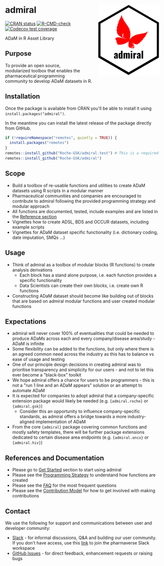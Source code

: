 # admiral <img src="man/figures/logo.png" align="right" width="200" style="margin-left:50px;"/>

<!-- badges: start -->
[![CRAN status](https://www.r-pkg.org/badges/version/admiral)](https://CRAN.R-project.org/package=admiral)
[![R-CMD-check](https://github.com/pharmaverse/admiral/workflows/R-CMD-check/badge.svg)](https://github.com/pharmaverse/admiral/actions)
[![Codecov test coverage](https://codecov.io/gh/Roche-GSK/admiral/branch/main/graph/badge.svg)](https://codecov.io/gh/Roche-GSK/admiral?branch=main)
<!-- badges: end -->

ADaM in R Asset Library

## Purpose

To provide an open source, modularized toolbox that enables the pharmaceutical programming community to develop ADaM datasets in R.

## Installation

Once the package is available from CRAN you'll be able to install it using `install.packages("admiral")`.

In the meantime you can install the latest release of the package directly from GitHub.

```r
if (!requireNamespace("remotes", quietly = TRUE)) {
  install.packages("remotes")
}
remotes::install_github("Roche-GSK/admiral.test") # This is a required dependency of {admiral}
remotes::install_github("Roche-GSK/admiral")
```

## Scope

* Build a toolbox of re-usable functions and utilities to create ADaM datasets using R scripts in a modular manner
* Pharmaceutical communities and companies are encouraged to contribute to admiral following the provided programming strategy and modular approach
* All functions are documented, tested, include examples and are listed in the
[Reference section](https://roche-gsk.github.io/admiral/reference/index.html)
* Vignettes how to create ADSL, BDS and OCCUR datasets, including example scripts
* Vignettes for ADaM dataset specific functionality (i.e. dictionary coding, date imputation, SMQs ...)

## Usage

* Think of admiral as a toolbox of modular blocks (R functions) to create analysis derivations
    * Each block has a stand alone purpose, i.e. each function provides a specific functionality
    * Data Scientists can create their own blocks, i.e. create own R functions
* Constructing ADaM dataset should become like building out of blocks that are based on admiral modular functions and user created modular functions

## Expectations

* admiral will never cover 100% of eventualities that could be needed to produce ADaMs across each and every company/disease area/study - ADaM is infinite
* Some flexibility can be added to the functions, but only where there is an agreed common need across the industry as this has to balance vs ease of usage and testing
* One of our principle design decisions in creating admiral was to prioritise transparency and simplicity for our users - and not to let this ever become a "black-box" toolkit
* We hope admiral offers a chance for users to be programmers - this is not a "run 1 line and an ADaM appears" solution or an attempt to automate ADaM
* It is expected for companies to adopt admiral that a company-specific extension package would likely be needed (e.g. `{admiral.roche}` or `{admiral.gsk}`)
    * Consider this an opportunity to influence company-specific standards, as admiral offers a bridge towards a more industry-aligned implementation of ADaM
* From the core `{admiral}` package covering common functions and mostly safety templates, there will be further package extensions dedicated to certain disease area endpoints (e.g. `{admiral.onco}` or `{admiral.hiv}`)

## References and Documentation

* Please go to [Get Started](https://roche-gsk.github.io/admiral/articles/admiral.html) section to start using admiral
* Please see the [Programming Strategy](https://roche-gsk.github.io/admiral/articles/programming_strategy.html) to understand how functions are created
* Please see the [FAQ](https://roche-gsk.github.io/admiral/articles/faq.html) for the most frequent questions
* Please see the [Contribution Model](https://roche-gsk.github.io/admiral/articles/contribution_model.html) for how to get involved with making contributions

## Contact 

We use the following for support and communications between user and developer community:
* [Slack](https://app.slack.com/client/T028PB489D3/C02M8KN8269) - for informal discussions, Q&A and building our user community. If you don't have access, use this [link](https://join.slack.com/t/pharmaverse/shared_invite/zt-yv5atkr4-Np2ytJ6W_QKz_4Olo7Jo9A) to join the pharmaverse Slack workspace
* [GitHub Issues](https://github.com/Roche-GSK/admiral/issues) - for direct feedback, enhancement requests or raising bugs

